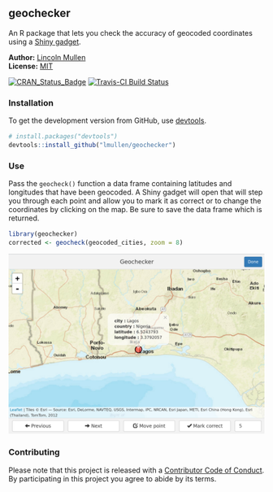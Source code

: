 
<!-- README.md is generated from README.Rmd. Please edit that file -->
geochecker
----------

An R package that lets you check the accuracy of geocoded coordinates using a [Shiny gadget](http://shiny.rstudio.com/articles/gadgets.html).

**Author:** [Lincoln Mullen](http://lincolnmullen.com)<br> **License:** [MIT](http://opensource.org/licenses/MIT)

[![CRAN\_Status\_Badge](http://www.r-pkg.org/badges/version/geochecker)](http://cran.r-project.org/package=geochecker) [![Travis-CI Build Status](https://travis-ci.org/lmullen/geochecker.svg?branch=master)](https://travis-ci.org/lmullen/geochecker)

### Installation

To get the development version from GitHub, use [devtools](https://github.com/hadley/devtools).

``` r
# install.packages("devtools")
devtools::install_github("lmullen/geochecker")
```

### Use

Pass the `geocheck()` function a data frame containing latitudes and longitudes that have been geocoded. A Shiny gadget will open that will step you through each point and allow you to mark it as correct or to change the coordinates by clicking on the map. Be sure to save the data frame which is returned.

``` r
library(geochecker)
corrected <- geocheck(geocoded_cities, zoom = 8)
```

![Screenshot of geochecker](inst/geochecker-screenshot.png)

### Contributing

Please note that this project is released with a [Contributor Code of Conduct](CONDUCT.md). By participating in this project you agree to abide by its terms.
